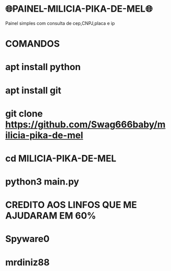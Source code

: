 # 🌐PAINEL-MILICIA-PIKA-DE-MEL🌐
Painel simples com consulta de cep,CNPJ,placa e ip


# COMANDOS

# apt install python

# apt install git

# git clone https://github.com/Swag666baby/milicia-pika-de-mel

# cd MILICIA-PIKA-DE-MEL

# python3 main.py

# CREDITO AOS LINFOS QUE ME AJUDARAM EM 60%

# Spyware0
# mrdiniz88
